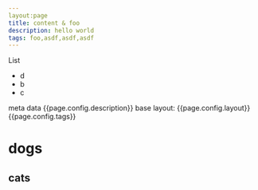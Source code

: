 ```yaml
---
layout:page
title: content & foo
description: hello world
tags: foo,asdf,asdf,asdf
---
```


List
- d
- b
- c

meta data {{page.config.description}} base layout: {{page.config.layout}}
{{page.config.tags}}


# dogs

## cats

